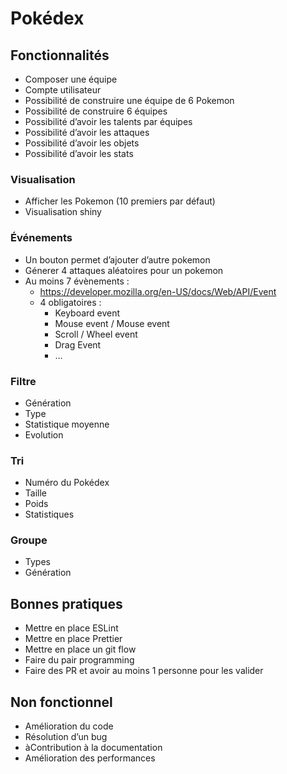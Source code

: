 # Pokédex

## Fonctionnalités
- Composer une équipe
- Compte utilisateur
- Possibilité de construire une équipe de 6 Pokemon
- Possibilité de construire 6 équipes
- Possibilité d’avoir les talents par équipes
- Possibilité d’avoir les attaques
- Possibilité d’avoir les objets
- Possibilité d’avoir les stats 
### Visualisation
- Afficher les Pokemon (10 premiers par défaut)
- Visualisation shiny
### Événements
- Un bouton permet d’ajouter d’autre pokemon
- Génerer 4 attaques aléatoires pour un pokemon
- Au moins 7 évènements :
  - https://developer.mozilla.org/en-US/docs/Web/API/Event
  - 4 obligatoires :
    - Keyboard event
    - Mouse event / Mouse event
    - Scroll / Wheel event
    - Drag Event
    - …
  
### Filtre
- Génération
- Type
- Statistique moyenne
- Evolution

### Tri
- Numéro du Pokédex
- Taille
- Poids
- Statistiques 

### Groupe
- Types
- Génération

## Bonnes pratiques
- Mettre en place ESLint
- Mettre en place Prettier
- Mettre en place un git flow
- Faire du pair programming
- Faire des PR et avoir au moins 1 personne pour les valider

## Non fonctionnel
- Amélioration du code
- Résolution d’un bug
- àContribution à la documentation
- Amélioration des performances